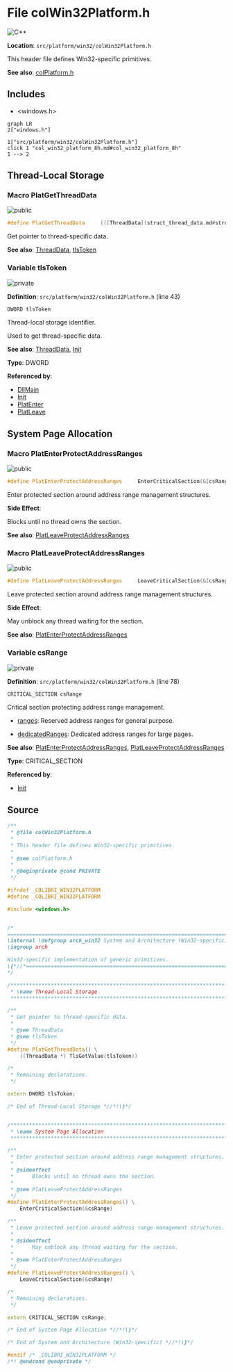<a id="col_win32_platform_8h"></a>
# File colWin32Platform.h

![][C++]

**Location**: `src/platform/win32/colWin32Platform.h`

This header file defines Win32-specific primitives.

**See also**: [colPlatform.h](col_platform_8h.md#col_platform_8h)

## Includes

* <windows.h>

```mermaid
graph LR
2["windows.h"]

1["src/platform/win32/colWin32Platform.h"]
click 1 "col_win32_platform_8h.md#col_win32_platform_8h"
1 --> 2

```

## Thread-Local Storage

<a id="group__arch__win32_1ga6964b3c4d4787a9defb7aae57825d92c"></a>
### Macro PlatGetThreadData

![][public]

```cpp
#define PlatGetThreadData     (([ThreadData](struct_thread_data.md#struct_thread_data) *) TlsGetValue([tlsToken](col_win32_platform_8c.md#group__arch__win32_1ga338377fedfe1571e9dd2118048a516c7)))(  )
```

Get pointer to thread-specific data.

**See also**: [ThreadData](struct_thread_data.md#struct_thread_data), [tlsToken](col_win32_platform_8c.md#group__arch__win32_1ga338377fedfe1571e9dd2118048a516c7)



<a id="group__arch__win32_1ga338377fedfe1571e9dd2118048a516c7"></a>
### Variable tlsToken

![][private]

**Definition**: `src/platform/win32/colWin32Platform.h` (line 43)

```cpp
DWORD tlsToken
```

Thread-local storage identifier.

Used to get thread-specific data.








**See also**: [ThreadData](struct_thread_data.md#struct_thread_data), [Init](col_win32_platform_8c.md#group__arch__win32_1ga02edfe3159fd71b280177c0879667da5)



**Type**: DWORD

**Referenced by**:

* [DllMain](col_win32_platform_8c.md#group__arch__win32_1gaf5d62d88a85b87925138f29103bb7ef6)
* [Init](col_win32_platform_8c.md#group__arch__win32_1ga02edfe3159fd71b280177c0879667da5)
* [PlatEnter](col_win32_platform_8c.md#group__arch__win32_1gaa42fe97b4b462c9483110a715c1eb1d1)
* [PlatLeave](col_win32_platform_8c.md#group__arch__win32_1ga445bf6b3cd4afc09367a6d9fce001a2e)

## System Page Allocation

<a id="group__arch__win32_1ga0d52de05fb3a0897f54579ab12519159"></a>
### Macro PlatEnterProtectAddressRanges

![][public]

```cpp
#define PlatEnterProtectAddressRanges     EnterCriticalSection(&[csRange](col_win32_platform_8c.md#group__arch__win32_1ga0eb5da2173ff4a438406f18ebc929ad8))(  )
```

Enter protected section around address range management structures.

**Side Effect**:

Blocks until no thread owns the section.



**See also**: [PlatLeaveProtectAddressRanges](col_win32_platform_8h.md#group__arch__win32_1gab6be4d622dd8c6bc4c283a1039962e5a)



<a id="group__arch__win32_1gab6be4d622dd8c6bc4c283a1039962e5a"></a>
### Macro PlatLeaveProtectAddressRanges

![][public]

```cpp
#define PlatLeaveProtectAddressRanges     LeaveCriticalSection(&[csRange](col_win32_platform_8c.md#group__arch__win32_1ga0eb5da2173ff4a438406f18ebc929ad8))(  )
```

Leave protected section around address range management structures.

**Side Effect**:

May unblock any thread waiting for the section.



**See also**: [PlatEnterProtectAddressRanges](col_win32_platform_8h.md#group__arch__win32_1ga0d52de05fb3a0897f54579ab12519159)



<a id="group__arch__win32_1ga0eb5da2173ff4a438406f18ebc929ad8"></a>
### Variable csRange

![][private]

**Definition**: `src/platform/win32/colWin32Platform.h` (line 78)

```cpp
CRITICAL_SECTION csRange
```

Critical section protecting address range management.

* [ranges](col_alloc_8c.md#group__alloc_1ga9ac4c516a0888195d1f2ca4721f633f8): Reserved address ranges for general purpose.

* [dedicatedRanges](col_alloc_8c.md#group__alloc_1ga09e3f1c0494d23d9f93481ed4f228a4c): Dedicated address ranges for large pages.










**See also**: [PlatEnterProtectAddressRanges](col_win32_platform_8h.md#group__arch__win32_1ga0d52de05fb3a0897f54579ab12519159), [PlatLeaveProtectAddressRanges](col_win32_platform_8h.md#group__arch__win32_1gab6be4d622dd8c6bc4c283a1039962e5a)



**Type**: CRITICAL_SECTION

**Referenced by**:

* [Init](col_win32_platform_8c.md#group__arch__win32_1ga02edfe3159fd71b280177c0879667da5)

## Source

```cpp
/**
 * @file colWin32Platform.h
 *
 * This header file defines Win32-specific primitives.
 *
 * @see colPlatform.h
 *
 * @beginprivate @cond PRIVATE
 */

#ifndef _COLIBRI_WIN32PLATFORM
#define _COLIBRI_WIN32PLATFORM

#include <windows.h>


/*
===========================================================================*//*!
\internal \defgroup arch_win32 System and Architecture (Win32-specific)
\ingroup arch

Win32-specific implementation of generic primitives.
\{*//*==========================================================================
*/

/***************************************************************************//*!
 * \name Thread-Local Storage
 ***************************************************************************\{*/

/**
 * Get pointer to thread-specific data.
 *
 * @see ThreadData
 * @see tlsToken
 */
#define PlatGetThreadData() \
    ((ThreadData *) TlsGetValue(tlsToken))

/*
 * Remaining declarations.
 */

extern DWORD tlsToken;

/* End of Thread-Local Storage *//*!\}*/


/***************************************************************************//*!
 * \name System Page Allocation
 ***************************************************************************\{*/

/**
 * Enter protected section around address range management structures.
 *
 * @sideeffect
 *      Blocks until no thread owns the section.
 *
 * @see PlatLeaveProtectAddressRanges
 */
#define PlatEnterProtectAddressRanges() \
    EnterCriticalSection(&csRange)

/**
 * Leave protected section around address range management structures.
 *
 * @sideeffect
 *      May unblock any thread waiting for the section.
 *
 * @see PlatEnterProtectAddressRanges
 */
#define PlatLeaveProtectAddressRanges() \
    LeaveCriticalSection(&csRange)

/*
 * Remaining declarations.
 */

extern CRITICAL_SECTION csRange;

/* End of System Page Allocation *//*!\}*/

/* End of System and Architecture (Win32-specific) *//*!\}*/

#endif /* _COLIBRI_WIN32PLATFORM */
/*! @endcond @endprivate */
```

[public]: https://img.shields.io/badge/-public-brightgreen (public)
[C++]: https://img.shields.io/badge/language-C%2B%2B-blue (C++)
[private]: https://img.shields.io/badge/-private-red (private)
[Markdown]: https://img.shields.io/badge/language-Markdown-blue (Markdown)
[static]: https://img.shields.io/badge/-static-lightgrey (static)